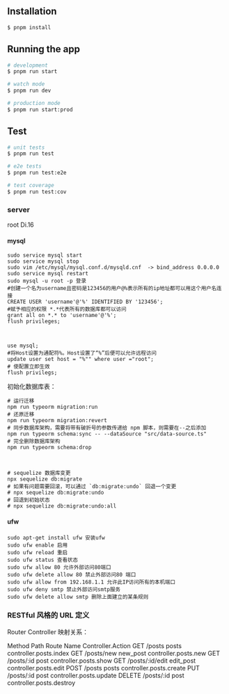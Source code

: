 ## Installation

```bash
$ pnpm install
```

## Running the app

```bash
# development
$ pnpm run start

# watch mode
$ pnpm run dev

# production mode
$ pnpm run start:prod
```

## Test

```bash
# unit tests
$ pnpm run test

# e2e tests
$ pnpm run test:e2e

# test coverage
$ pnpm run test:cov
```

### server

root Di.16

#### mysql

```
sudo service mysql start
sudo service mysql stop
sudo vim /etc/mysql/mysql.conf.d/mysqld.cnf  -> bind_address 0.0.0.0
sudo service mysql restart
sudo mysql -u root -p 登录
#创建一个名为username且密码是123456的用户@%表示所有的ip地址都可以用这个用户名连接
CREATE USER 'username'@'%' IDENTIFIED BY '123456';
#赋予相应的权限 *.*代表所有的数据库都可以访问
grant all on *.* to 'username'@'%';
flush privileges;



use mysql;
#将Host设置为通配符%。Host设置了“%”后便可以允许远程访问
update user set host = "%"" where user ="root";
# 使配置立即生效
flush privilegs;
```

初始化数据库表：

```
# 运行迁移
npm run typeorm migration:run
# 还原迁移
npm run typeorm migration:revert
# 同步数据库架构，需要将带有破折号的参数传递给 npm 脚本，则需要在--之后添加
npm run typeorm schema:sync -- --dataSource "src/data-source.ts"
# 完全删除数据库架构
npm run typeorm schema:drop



# sequelize 数据库变更
npx sequelize db:migrate
# 如果有问题需要回滚，可以通过 `db:migrate:undo` 回退一个变更
# npx sequelize db:migrate:undo
# 回退到初始状态
# npx sequelize db:migrate:undo:all

```

#### ufw

```
sudo apt-get install ufw 安装ufw
sudo ufw enable 启用
sudo ufw reload 重启
sudo ufw status 查看状态
sudo ufw allow 80 允许外部访问80端口
sudo ufw delete allow 80 禁止外部访问80 端口
sudo ufw allow from 192.168.1.1 允许此IP访问所有的本机端口
sudo ufw deny smtp 禁止外部访问smtp服务
sudo ufw delete allow smtp 删除上面建立的某条规则
```

### RESTful 风格的 URL 定义

Router Controller 映射关系：

Method Path Route Name Controller.Action
GET /posts posts controller.posts.index
GET /posts/new new_post controller.posts.new
GET /posts/:id post controller.posts.show
GET /posts/:id/edit edit_post controller.posts.edit
POST /posts posts controller.posts.create
PUT /posts/:id post controller.posts.update
DELETE /posts/:id post controller.posts.destroy
